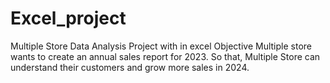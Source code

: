 # Excel_project
Multiple Store Data Analysis Project with in excel
Objective
Multiple store wants to create an annual sales report for 2023. So that, Multiple Store can understand their customers and grow more sales in 2024.
